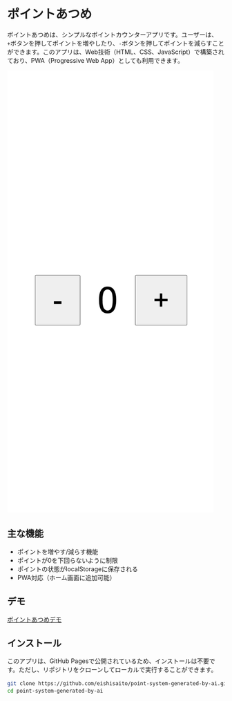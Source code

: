 # ポイントあつめ

ポイントあつめは、シンプルなポイントカウンターアプリです。ユーザーは、`+`ボタンを押してポイントを増やしたり、`-`ボタンを押してポイントを減らすことができます。このアプリは、Web技術（HTML、CSS、JavaScript）で構築されており、PWA（Progressive Web App）としても利用できます。

![screenshot](screenshot.png)

## 主な機能

- ポイントを増やす/減らす機能
- ポイントが0を下回らないように制限
- ポイントの状態がlocalStorageに保存される
- PWA対応（ホーム画面に追加可能）

## デモ

[ポイントあつめデモ](https://eishisaito.github.io/point-system-generated-by-ai/)

## インストール

このアプリは、GitHub Pagesで公開されているため、インストールは不要です。ただし、リポジトリをクローンしてローカルで実行することができます。

```bash
git clone https://github.com/eishisaito/point-system-generated-by-ai.git
cd point-system-generated-by-ai
